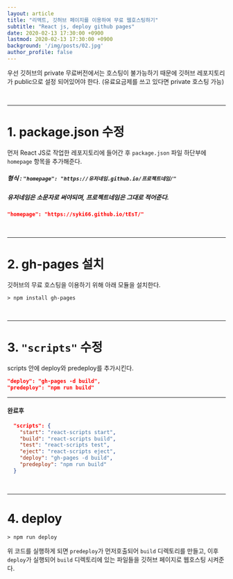 ```yaml
---
layout: article
title: "리액트, 깃허브 페이지를 이용하여 무료 웹호스팅하기"
subtitle: "React js, deploy github pages"
date: 2020-02-13 17:30:00 +0900
lastmod: 2020-02-13 17:30:00 +0900
background: '/img/posts/02.jpg'
author_profile: false
---
```


우선 깃허브의 private 무료버전에서는 호스팅이 불가능하기 때문에 깃허브 레포지토리가 public으로 설정 되어있어야 한다. (유료요금제를 쓰고 있다면 private 호스팅 가능)

<br/>

***

# 1. package.json 수정

먼저 React JS로 작업한 레포지토리에 들어간 후 `package.json` 파일 하단부에 `homepage` 항목을 추가해준다.

##### 형식 : `"homepage": "https://유저네임.github.io/프로젝트네임/"`

##### 유저네임은 소문자로 써야되며, 프로젝트네임은 그대로 적어준다.

```json
"homepage": "https://syki66.github.io/tEsT/"
```

<br/>

***

# 2. gh-pages 설치

깃허브의 무료 호스팅을 이용하기 위해 아래 모듈을 설치한다.

```
> npm install gh-pages
```

<br/>

***

# 3. `"scripts"` 수정

scripts 안에 deploy와 predeploy를 추가시킨다.

```json
"deploy": "gh-pages -d build",
"predeploy": "npm run build"
```

***

#### 완료후

```json
  "scripts": {
    "start": "react-scripts start",
    "build": "react-scripts build",
    "test": "react-scripts test",
    "eject": "react-scripts eject",
    "deploy": "gh-pages -d build",
    "predeploy": "npm run build"
  }
```

<br/>

***

# 4. deploy

```
> npm run deploy
```

위 코드를 실행하게 되면 `predeploy`가 먼저호출되어 `build` 디렉토리를 만들고, 이후 `deploy`가 실행되어 `build` 디렉토리에 있는 파일들을 깃허브 페이지로 웹호스팅 시켜준다.

<br />
